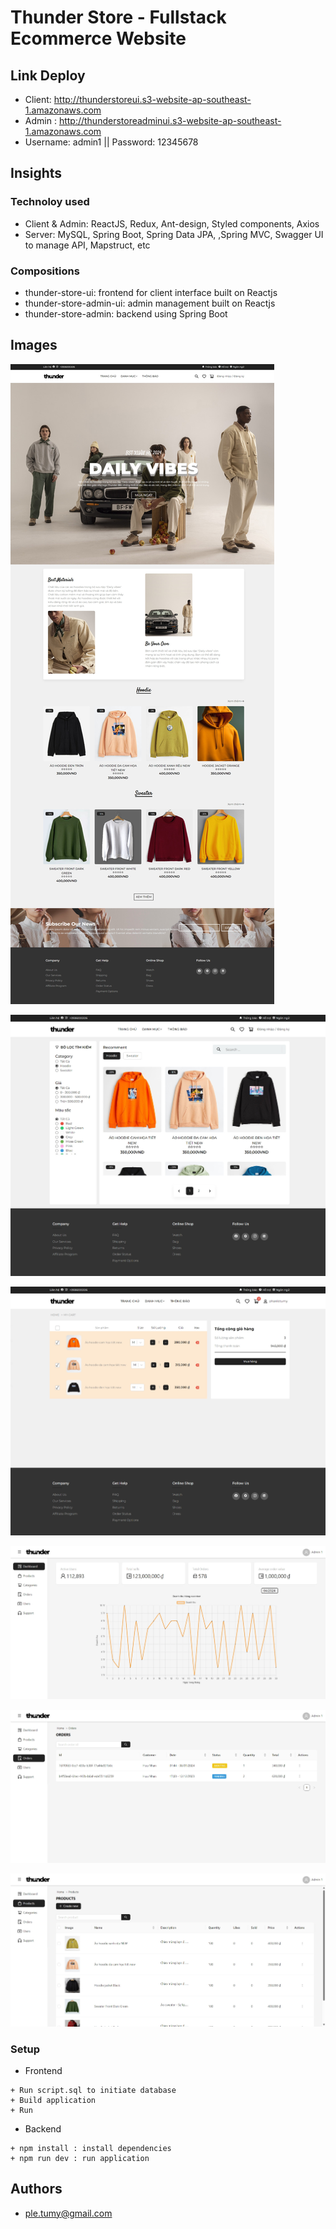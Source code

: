 # Thunder Store - Fullstack Ecommerce Website

## Link Deploy

* Client: http://thunderstoreui.s3-website-ap-southeast-1.amazonaws.com 
* Admin : http://thunderstoreadminui.s3-website-ap-southeast-1.amazonaws.com 
* Username: admin1 || Password: 12345678

## Insights

### Technoloy used

* Client & Admin: ReactJS, Redux, Ant-design, Styled components, Axios
* Server: MySQL, Spring Boot, Spring Data JPA,  ,Spring MVC, Swagger UI to manage API, Mapstruct, etc

### Compositions

* thunder-store-ui: frontend for client interface built on Reactjs
* thunder-store-admin-ui: admin management built on Reactjs
* thunder-store-admin: backend using Spring Boot

## Images 

![trangChu](/anh/trangChu.jpg)

![sanPham](/anh/sanPham.jpg)

![gioHang](/anh/gioHang.jpg)

![thongKe](/anh/thongke.jpg)

![adminDSDonHang](/anh/adminDSDonHang.jpg)

![adminDSSanPham](/anh/adminDSSanPham.jpg)

### Setup

* Frontend
```
+ Run script.sql to initiate database
+ Build application 
+ Run
```
* Backend
```
+ npm install : install dependencies
+ npm run dev : run application
```

## Authors
* [ple.tumy@gmail.com](ple.tumy@gmail.com)

